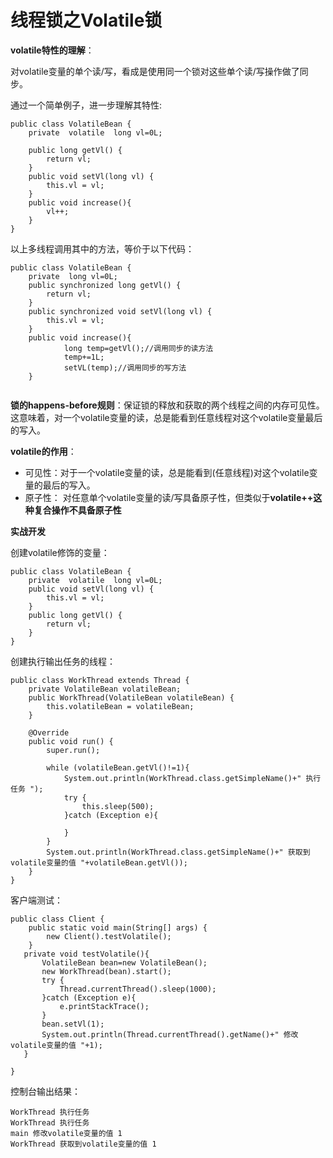 # **线程锁之Volatile锁**

**volatile特性的理解**：

对volatile变量的单个读/写，看成是使用同一个锁对这些单个读/写操作做了同步。

通过一个简单例子，进一步理解其特性:
```
public class VolatileBean {
    private  volatile  long vl=0L;
    
    public long getVl() {
        return vl;
    }
    public void setVl(long vl) {
        this.vl = vl;
    }
    public void increase(){
        vl++;
    }
}
```
以上多线程调用其中的方法，等价于以下代码：
```
public class VolatileBean {
    private  long vl=0L;
    public synchronized long getVl() {
        return vl;
    }
    public synchronized void setVl(long vl) {
        this.vl = vl;
    }
    public void increase(){
            long temp=getVl();//调用同步的读方法
            temp+=1L;
            setVL(temp);//调用同步的写方法
    }
    
```

**锁的happens-before规则**：保证锁的释放和获取的两个线程之间的内存可见性。这意味着，对一个volatile变量的读，总是能看到任意线程对这个volatile变量最后的写入。


**volatile的作用**：

- 可见性：对于一个volatile变量的读，总是能看到(任意线程)对这个volatile变量的最后的写入。
- 原子性： 对任意单个volatile变量的读/写具备原子性，但类似于**volatile++这种复合操作不具备原子性**

**实战开发**

创建volatile修饰的变量：
```
public class VolatileBean {
    private  volatile  long vl=0L;
    public void setVl(long vl) {
        this.vl = vl;
    }
    public long getVl() {
        return vl;
    }
}
```
创建执行输出任务的线程：
```
public class WorkThread extends Thread {
    private VolatileBean volatileBean;
    public WorkThread(VolatileBean volatileBean) {
        this.volatileBean = volatileBean;
    }

    @Override
    public void run() {
        super.run();

        while (volatileBean.getVl()!=1){
            System.out.println(WorkThread.class.getSimpleName()+" 执行任务 ");
            try {
                this.sleep(500);
            }catch (Exception e){

            }
        }
        System.out.println(WorkThread.class.getSimpleName()+" 获取到volatile变量的值 "+volatileBean.getVl());
    }
}
```

客户端测试：
```
public class Client {
    public static void main(String[] args) {
        new Client().testVolatile();
    }
   private void testVolatile(){
       VolatileBean bean=new VolatileBean();
       new WorkThread(bean).start();
       try {
           Thread.currentThread().sleep(1000);
       }catch (Exception e){
           e.printStackTrace();
       }
       bean.setVl(1);
       System.out.println(Thread.currentThread().getName()+" 修改volatile变量的值 "+1);
   }
    
}
```

控制台输出结果：
```
WorkThread 执行任务 
WorkThread 执行任务 
main 修改volatile变量的值 1
WorkThread 获取到volatile变量的值 1
```
